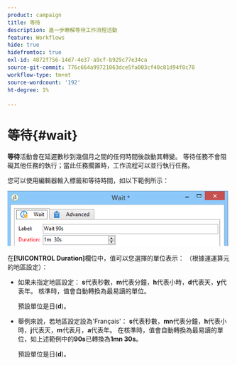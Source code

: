 ```yaml
---
product: campaign
title: 等待
description: 進一步瞭解等待工作流程活動
feature: Workflows
hide: true
hidefromtoc: true
exl-id: 4872f756-14d7-4e37-a9cf-b929c77e34ca
source-git-commit: 776c664a99721063dce5fa003cf40c81d94f8c78
workflow-type: tm+mt
source-wordcount: '192'
ht-degree: 1%

---
```


# 等待{#wait}



**等待**&#x200B;活動會在延遲數秒到幾個月之間的任何時間後啟動其轉變。 等待任務不會阻礙其他任務的執行；當此任務擱置時，工作流程可以並行執行任務。

您可以使用編輯器輸入標籤和等待時間，如以下範例所示：

![](assets/edit_wait.png)

在&#x200B;**[!UICONTROL Duration]**&#x200B;欄位中，值可以您選擇的單位表示： （根據運運算元的地區設定）：

* 如果未指定地區設定： **s**&#x200B;代表秒數，**m**&#x200B;代表分鐘，**h**&#x200B;代表小時，**d**&#x200B;代表天，**y**&#x200B;代表年。 核準時，值會自動轉換為最易讀的單位。

  預設單位是日(**d**)。

* 舉例來說，若地區設定設為&#39;Français&#39;： **s**&#x200B;代表秒數，**mn**&#x200B;代表分鐘，**h**&#x200B;代表小時，**j**&#x200B;代表天，**m**&#x200B;代表月，**a**&#x200B;代表年。 在核準時，值會自動轉換為最易讀的單位，如上述範例中的&#x200B;**90s**&#x200B;已轉換為&#x200B;**1mn 30s**。

  預設單位是日(**d**)。
